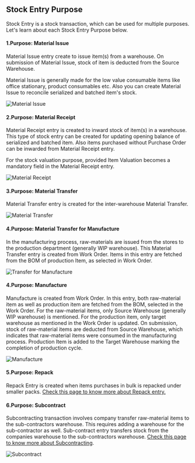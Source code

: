 ## Stock Entry Purpose

Stock Entry is a stock transaction, which can be used for multiple purposes. Let's learn about each Stock Entry Purpose below.

#### 1.Purpose: Material Issue

Material Issue entry create to issue item(s) from a warehouse. On submission of Material Issue, stock of item is deducted from the Source Warehouse.

Material Issue is generally made for the low value consumable items like office stationary, product consumables etc. Also you can create Material Issue to reconcile serialized and batched item's stock.

![Material Issue](https://docs.erpnext.com/files/stock-entry-issue.png)

#### 2.Purpose: Material Receipt

Material Receipt entry is created to inward stock of item(s) in a warehouse. This type of stock entry can be created for updating opening balance of serialized and batched item. Also items purchased without Purchase Order can be inwarded from Material Receipt entry.

For the stock valuation purpose, provided Item Valuation becomes a mandatory field in the Material Receipt entry.

![Material Receipt](https://docs.erpnext.com/files/stock-entry-receipt.png)

#### 3.Purpose: Material Transfer

Material Transfer entry is created for the inter-warehouse Material Transfer.

![Material Transfer](https://docs.erpnext.com/files/stock-entry-transfer.png)

#### 4.Purpose: Material Transfer for Manufacture

In the manufacturing process, raw-materials are issued from the stores to the production department (generally WIP warehouse). This Material Transfer entry is created from Work Order. Items in this entry are fetched from the BOM of production Item, as selected in Work Order.

![Transfer for Manufacture](https://docs.erpnext.com/files/stock-entry-manufacture-transfer.gif)

#### 4.Purpose: Manufacture

Manufacture is created from Work Order. In this entry, both raw-material item as well as production item are fetched from the BOM, selected in the Work Order. For the raw-material items, only Source Warehouse (generally WIP warehouse) is mentioned. For the production item, only target warehouse as mentioned in the Work Order is updated. On submission, stock of raw-material items are deducted from Source Warehouse, which indicates that raw-material items were consumed in the manufacturing process. Production Item is added to the Target Warehouse marking the completion of production cycle.

![Manufacture](https://docs.erpnext.com/files/stock-entry-manufacture.gif)

#### 5.Purpose: Repack

Repack Entry is created when items purchases in bulk is repacked under smaller packs. [Check this page to know more about Repack entry.](https://docs.erpnext.com/docs/v13/user/manual/en/stock/articles/repack-entry.html)

#### 6.Purpose: Subcontract

Subcontracting transaction involves company transfer raw-material items to the sub-contractors warehouse. This requires adding a warehouse for the sub-contractor as well. Sub-contract entry transfers stock from the companies warehouse to the sub-contractors warehouse. [Check this page to know more about Subcontracting](https://docs.erpnext.com/docs/v13/user/manual/en/manufacturing/subcontracting.html).

![Subcontract](https://docs.erpnext.com/files/stock-entry-subcontract.gif)